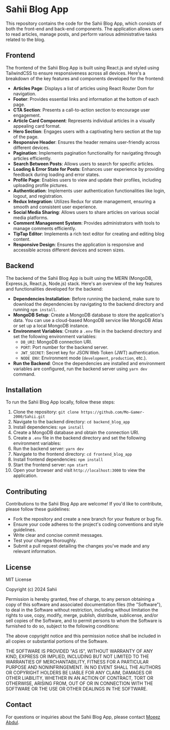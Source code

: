 # Sahii Blog App

This repository contains the code for the Sahii Blog App, which consists of both the front-end and back-end components. The application allows users to read articles, manage posts, and perform various administrative tasks related to the blog.

## Frontend

The frontend of the Sahii Blog App is built using React.js and styled using TailwindCSS to ensure responsiveness across all devices. Here's a breakdown of the key features and components developed for the frontend:

- **Articles Page**: Displays a list of articles using React Router Dom for navigation.
- **Footer**: Provides essential links and information at the bottom of each page.
- **CTA Section**: Presents a call-to-action section to encourage user engagement.
- **Article Card Component**: Represents individual articles in a visually appealing card format.
- **Hero Section**: Engages users with a captivating hero section at the top of the page.
- **Responsive Header**: Ensures the header remains user-friendly across different devices.
- **Pagination**: Implements pagination functionality for navigating through articles efficiently.
- **Search Between Posts**: Allows users to search for specific articles.
- **Loading & Error State for Posts**: Enhances user experience by providing feedback during loading and error states.
- **Profile Page**: Enables users to view and update their profiles, including uploading profile pictures.
- **Authentication**: Implements user authentication functionalities like login, logout, and registration.
- **Redux Integration**: Utilizes Redux for state management, ensuring a smooth and consistent user experience.
- **Social Media Sharing**: Allows users to share articles on various social media platforms.
- **Comment Management System**: Provides administrators with tools to manage comments efficiently.
- **TipTap Editor**: Implements a rich text editor for creating and editing blog content.
- **Responsive Design**: Ensures the application is responsive and accessible across different devices and screen sizes.

## Backend

The backend of the Sahii Blog App is built using the MERN (MongoDB, Express.js, React.js, Node.js) stack. Here's an overview of the key features and functionalities developed for the backend:

- **Dependencies Installation**: Before running the backend, make sure to download the dependencies by navigating to the backend directory and running `npm install`.
- **MongoDB Setup**: Create a MongoDB database to store the application's data. You can use a cloud-based MongoDB service like MongoDB Atlas or set up a local MongoDB instance.
- **Environment Variables**: Create a `.env` file in the backend directory and set the following environment variables:
  - `DB_URI`: MongoDB connection URI.
  - `PORT`: Port number for the backend server.
  - `JWT_SECRET`: Secret key for JSON Web Token (JWT) authentication.
  - `NODE_ENV`: Environment mode (`development`, `production`, etc.).
- **Run the Backend**: Once the dependencies are installed and environment variables are configured, run the backend server using `yarn dev` command.

## Installation

To run the Sahii Blog App locally, follow these steps:

1. Clone the repository: `git clone https://github.com/Mo-Gamer-2000/Sahii.git`
2. Navigate to the backend directory: `cd backend_blog_app`
3. Install dependencies: `npm install`
4. Create a MongoDB database and obtain the connection URI.
5. Create a `.env` file in the backend directory and set the following environment variables:
6. Run the backend server: `yarn dev`
7. Navigate to the frontend directory: `cd frontend_blog_app`
8. Install frontend dependencies: `npm install`
9. Start the frontend server: `npm start`
10. Open your browser and visit `http://localhost:3000` to view the application.

## Contributing

Contributions to the Sahii Blog App are welcome! If you'd like to contribute, please follow these guidelines:

- Fork the repository and create a new branch for your feature or bug fix.
- Ensure your code adheres to the project's coding conventions and style guidelines.
- Write clear and concise commit messages.
- Test your changes thoroughly.
- Submit a pull request detailing the changes you've made and any relevant information.

## License

MIT License

Copyright (c) 2024 Sahii

Permission is hereby granted, free of charge, to any person obtaining a copy of this software and associated documentation files (the "Software"), to deal in the Software without restriction, including without limitation the rights to use, copy, modify, merge, publish, distribute, sublicense, and/or sell copies of the Software, and to permit persons to whom the Software is furnished to do so, subject to the following conditions:

The above copyright notice and this permission notice shall be included in all copies or substantial portions of the Software.

THE SOFTWARE IS PROVIDED "AS IS", WITHOUT WARRANTY OF ANY KIND, EXPRESS OR IMPLIED, INCLUDING BUT NOT LIMITED TO THE WARRANTIES OF MERCHANTABILITY, FITNESS FOR A PARTICULAR PURPOSE AND NONINFRINGEMENT. IN NO EVENT SHALL THE AUTHORS OR COPYRIGHT HOLDERS BE LIABLE FOR ANY CLAIM, DAMAGES OR OTHER LIABILITY, WHETHER IN AN ACTION OF CONTRACT, TORT OR OTHERWISE, ARISING FROM, OUT OF OR IN CONNECTION WITH THE SOFTWARE OR THE USE OR OTHER DEALINGS IN THE SOFTWARE.

## Contact

For questions or inquiries about the Sahii Blog App, please contact [Moeez Abdul](https://www.linkedin.com/in/moeezabdul/).
